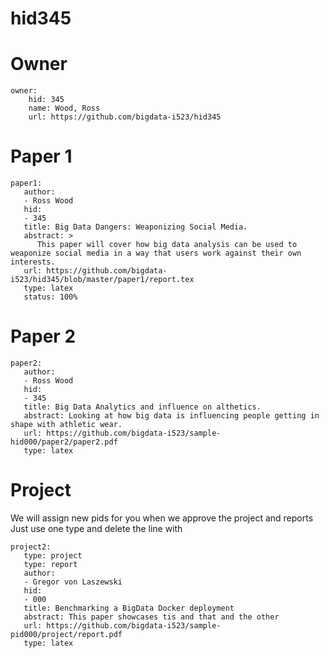 # hid345

# Owner

```
owner:
    hid: 345
    name: Wood, Ross
    url: https://github.com/bigdata-i523/hid345
```
    
# Paper 1

```
paper1:
   author: 
   - Ross Wood
   hid:
   - 345
   title: Big Data Dangers: Weaponizing Social Media.
   abstract: >
      This paper will cover how big data analysis can be used to weaponize social media in a way that users work against their own interests. 
   url: https://github.com/bigdata-i523/hid345/blob/master/paper1/report.tex
   type: latex
   status: 100%
```
   
# Paper 2

```
paper2:
   author: 
   - Ross Wood
   hid:
   - 345
   title: Big Data Analytics and influence on althetics.
   abstract: Looking at how big data is influencing people getting in shape with athletic wear.
   url: https://github.com/bigdata-i523/sample-hid000/paper2/paper2.pdf   
   type: latex
```
   
# Project

We will assign new pids for you when we approve the project and reports
Just use one type and delete the line with

```
project2:
   type: project
   type: report
   author: 
   - Gregor von Laszewski
   hid:
   - 000
   title: Benchmarking a BigData Docker deployment
   abstract: This paper showcases tis and that and the other 
   url: https://github.com/bigdata-i523/sample-pid000/project/report.pdf
   type: latex
```
